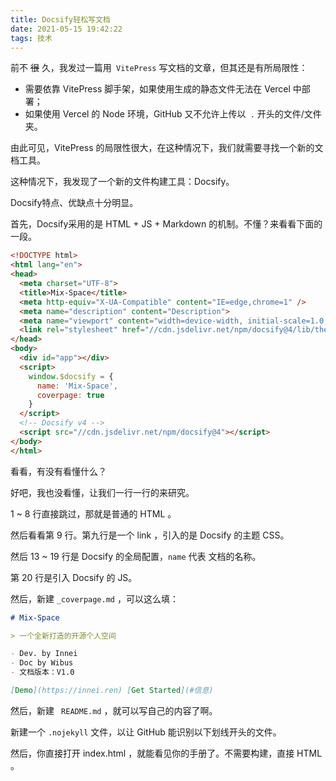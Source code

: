 ```yaml
---
title: Docsify轻松写文档
date: 2021-05-15 19:42:22
tags: 技术
---
```


前不 ~~很~~ 久，我发过一篇用` VitePress` 写文档的文章，但其还是有所局限性：

- 需要依靠 VitePress 脚手架，如果使用生成的静态文件无法在 Vercel 中部署；
- 如果使用 Vercel 的 Node 环境，GitHub 又不允许上传以` .` 开头的文件/文件夹。

由此可见，VitePress 的局限性很大，在这种情况下，我们就需要寻找一个新的文档工具。

这种情况下，我发现了一个新的文件构建工具：Docsify。

Docsify特点、优缺点十分明显。

首先，Docsify采用的是 HTML + JS + Markdown 的机制。不懂？来看看下面的一段。

```HTML
<!DOCTYPE html>
<html lang="en">
<head>
  <meta charset="UTF-8">
  <title>Mix-Space</title>
  <meta http-equiv="X-UA-Compatible" content="IE=edge,chrome=1" />
  <meta name="description" content="Description">
  <meta name="viewport" content="width=device-width, initial-scale=1.0, minimum-scale=1.0">
  <link rel="stylesheet" href="//cdn.jsdelivr.net/npm/docsify@4/lib/themes/vue.css">
</head>
<body>
  <div id="app"></div>
  <script>
    window.$docsify = {
      name: 'Mix-Space',
      coverpage: true
    }
  </script>
  <!-- Docsify v4 -->
  <script src="//cdn.jsdelivr.net/npm/docsify@4"></script>
</body>
</html>

```

看看，有没有看懂什么？

好吧，我也没看懂，让我们一行一行的来研究。

1 ~ 8 行直接跳过，那就是普通的 HTML 。

然后看看第 9 行。第九行是一个 link ，引入的是 Docsify 的主题 CSS。

然后 13 ~ 19 行是 Docsify 的全局配置，`name` 代表 文档的名称。

第 20 行是引入 Docsify 的 JS。

然后，新建 `_coverpage.md` ，可以这么填：

```Markdown
# Mix-Space

> 一个全新打造的开源个人空间

- Dev. by Innei
- Doc by Wibus
- 文档版本：V1.0

[Demo](https://innei.ren) [Get Started](#信息)
```

然后，新建 ` README.md` ，就可以写自己的内容了啊。

新建一个 `.nojekyll` 文件，以让 GitHub 能识别以下划线开头的文件。

然后，你直接打开 index.html ，就能看见你的手册了。不需要构建，直接 HTML 。
